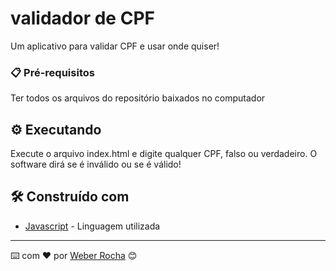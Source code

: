 # validador de CPF

Um aplicativo para validar CPF e usar onde quiser!

### 📋 Pré-requisitos

Ter todos os arquivos do repositório baixados no computador

## ⚙️ Executando

Execute o arquivo index.html e digite qualquer CPF, falso ou verdadeiro. O software dirá se é inválido ou se é válido!

## 🛠️ Construído com

* [Javascript](https://developer.mozilla.org/pt-BR/docs/Web/JavaScript) - Linguagem utilizada

---
⌨️ com ❤️ por [Weber Rocha](https://weberrocha.com) 😊
